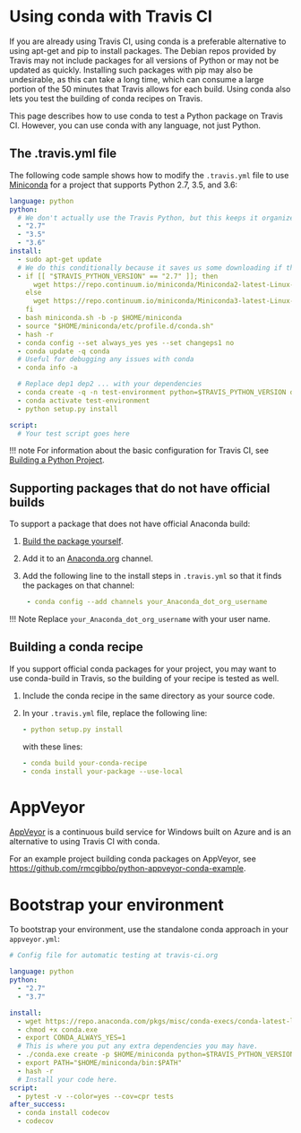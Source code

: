 # Using conda with Travis CI

If you are already using Travis CI, using conda is a preferable
alternative to using apt-get and pip to install packages. The Debian
repos provided by Travis may not include packages for all versions of
Python or may not be updated as quickly. Installing such packages with
pip may also be undesirable, as this can take a long time, which can
consume a large portion of the 50 minutes that Travis allows for each
build. Using conda also lets you test the building of conda recipes on
Travis.

This page describes how to use conda to test a Python package on Travis
CI. However, you can use conda with any language, not just Python.

## The .travis.yml file

The following code sample shows how to modify the `.travis.yml` file to
use [Miniconda](https://conda.io/miniconda.html) for a project that
supports Python 2.7, 3.5, and 3.6:

``` yaml
language: python
python:
  # We don't actually use the Travis Python, but this keeps it organized.
  - "2.7"
  - "3.5"
  - "3.6"
install:
  - sudo apt-get update
  # We do this conditionally because it saves us some downloading if the version is the same.
  - if [[ "$TRAVIS_PYTHON_VERSION" == "2.7" ]]; then
      wget https://repo.continuum.io/miniconda/Miniconda2-latest-Linux-x86_64.sh -O miniconda.sh;
    else
      wget https://repo.continuum.io/miniconda/Miniconda3-latest-Linux-x86_64.sh -O miniconda.sh;
    fi
  - bash miniconda.sh -b -p $HOME/miniconda
  - source "$HOME/miniconda/etc/profile.d/conda.sh"
  - hash -r
  - conda config --set always_yes yes --set changeps1 no
  - conda update -q conda
  # Useful for debugging any issues with conda
  - conda info -a

  # Replace dep1 dep2 ... with your dependencies
  - conda create -q -n test-environment python=$TRAVIS_PYTHON_VERSION dep1 dep2 ...
  - conda activate test-environment
  - python setup.py install

script:
  # Your test script goes here
```

!!! note
    For information about the basic configuration for Travis CI, see [Building a Python Project](http://docs.travis-ci.com/user/languages/python/#Examples).


## Supporting packages that do not have official builds

To support a package that does not have official Anaconda build:

1.  [Build the package yourself](build-pkgs.md).
2.  Add it to an [Anaconda.org](http://Anaconda.org) channel.
3.  Add the following line to the install steps in `.travis.yml` so that
    it finds the packages on that channel:

    ``` yaml
     - conda config --add channels your_Anaconda_dot_org_username
    ```

!!! Note
    Replace `your_Anaconda_dot_org_username` with your user name.

## Building a conda recipe

If you support official conda packages for your project, you may want to
use conda-build in Travis, so the building of your recipe is tested as
well.

1.  Include the conda recipe in the same directory as your source code.
2.  In your `.travis.yml` file, replace the following line:

    ``` yaml
    - python setup.py install
    ```

    with these lines:

    ```  yaml
    - conda build your-conda-recipe
    - conda install your-package --use-local
    ```

AppVeyor
========

[AppVeyor](http://www.appveyor.com/) is a continuous build service for
Windows built on Azure and is an alternative to using Travis CI with
conda.

For an example project building conda packages on AppVeyor, see
<https://github.com/rmcgibbo/python-appveyor-conda-example>.

Bootstrap your environment
==========================

To bootstrap your environment, use the standalone conda approach in your
`appveyor.yml`:

```  yaml
# Config file for automatic testing at travis-ci.org

language: python
python:
  - "2.7"
  - "3.7"

install:
  - wget https://repo.anaconda.com/pkgs/misc/conda-execs/conda-latest-linux-64.exe -O conda.exe
  - chmod +x conda.exe
  - export CONDA_ALWAYS_YES=1
  # This is where you put any extra dependencies you may have.
  - ./conda.exe create -p $HOME/miniconda python=$TRAVIS_PYTHON_VERSION conda conda-build pytest six pytest-cov pytest-mock
  - export PATH="$HOME/miniconda/bin:$PATH"
  - hash -r
  # Install your code here.
script:
  - pytest -v --color=yes --cov=cpr tests
after_success:
  - conda install codecov
  - codecov
```
